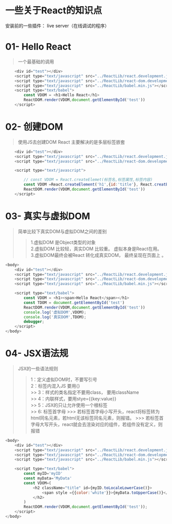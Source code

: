 # 一些关于React的知识点
安装前的一些插件：
 live server（在线调试的程序）
 
# 01- Hello React
> 一个最基础的调用
``` javascript
    <div id="test"></div>
    <script type="text/javascript" src="../ReactLib/react.development.js"></script>
    <script type="text/javascript" src="../ReactLib/react-dom.development.js"></script>
    <script type="text/javascript" src="../ReactLib/babel.min.js"></script>
    <script type="text/babel">
        const VDOM = <h1>Hello React</h1>
        ReactDOM.render(VDOM,document.getElementById('test'))
    </script>
```

# 02- 创建DOM
>使用JS去创建DOM
>React 主要解决的是多层标签嵌套
```javascript
    <div id="test"></div>
    <script type="text/javascript" src="../ReactLib/react.development.js"></script>
    <script type="text/javascript" src="../ReactLib/react-dom.development.js"></script>

    <script type="text/javascript">

        // const VDOM = React.createElemet(标签名,标签属性,标签内容)
        const VDOM =React.createElement('h1',{id:'title'}, React.creatElement('span',{},'Hello React.'))
        ReactDOM.render(VDOM,document.getElementById('test'))
    </script>
```
# 03- 真实与虚拟DOM
> 简单比较下真实DOM与虚拟DOM之间的差别
>>    1.虚拟DOM 是Object类型的对象<br>
>>    2.虚拟DOM 比较轻，真实DOM 比较重。 虚拟本身是React在用。 <br>
>>    3.虚拟DOM最终会被React 转化成真实DOM， 最终呈现在页面上 。
```javascript
<body>
    <div id="test"></div>
    <script type="text/javascript" src="../ReactLib/react.development.js"></script>
    <script type="text/javascript" src="../ReactLib/react-dom.development.js"></script>
    <script type="text/javascript" src="../ReactLib/babel.min.js"></script>

    <script type="text/babel">
        const VDOM = <h1><span>Hello React</span></h1>
        const TDOM = document.getElementById('test') 
        ReactDOM.render(VDOM,document.getElementById('test'))
        console.log('虚拟DOM',VDOM);
        console.log('真实DOM',TDOM);
        debugger;
    </script>
</body>
```
# 04- JSX语法规
> JSX的一些语法规则
   >> 1：定义虚拟DOM时，不要写引号 <br>
   >> 2：标签内混入JS 要用{} <br>
    >> 3：样式的类名指定不要用class， 要用className <br>
    >> 4：内联样式，要用stye={{key:value}} <br>
    >> 5：JSX的只让允许使用一个根标签 <br>
    >> 6: 标签首字母
    >>> 若标签首字母小写开头，react将标签转为html同名元素，若html无该标签同名元素，则报错。
    >>> 若标签首字母大写开头，react就会去渲染对应的组件，若组件没有定义，则报错
``` javascript
<body>
    <div id="test"></div>
    <script type="text/javascript" src="../ReactLib/react.development.js"></script>
    <script type="text/javascript" src="../ReactLib/react-dom.development.js"></script>
    <script type="text/javascript" src="../ReactLib/babel.min.js"></script>

    <script type="text/babel">
        const myID='myID'
        const myData='MyData'
        const VDOM=(
            <h2 className="title" id={myID.toLocaleLowerCase()}>
                <span style ={{color:'white'}}>{myData.toUpperCase()}</span>
            </h2>
        )
        ReactDOM.render(VDOM,document.getElementById('test'));
    </script>
</body>
```